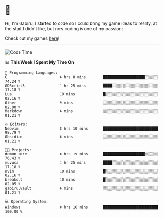 # 🐀

Hi, I'm Gabiru, I started to code so I could bring my game ideas to reality, at the start I didn't like, but now coding is one of my passions.

Check out my games [here](https://gabiru.art/projetos/)!

---

<!--START_SECTION:waka-->
![Code Time](http://img.shields.io/badge/Code%20Time-429%20hrs%208%20mins-blue)

📊 **This Week I Spent My Time On** 

```text
💬 Programming Languages: 
C                        6 hrs 8 mins        ███████████████████░░░░░░   74.24 % 
GDScript3                1 hr 25 mins        ████░░░░░░░░░░░░░░░░░░░░░   17.18 % 
Lua                      10 mins             █░░░░░░░░░░░░░░░░░░░░░░░░   02.16 % 
Other                    9 mins              ░░░░░░░░░░░░░░░░░░░░░░░░░   02.00 % 
Markdown                 6 mins              ░░░░░░░░░░░░░░░░░░░░░░░░░   01.21 % 

🔥 Editors: 
Neovim                   8 hrs 10 mins       █████████████████████████   98.79 % 
Obsidian                 6 mins              ░░░░░░░░░░░░░░░░░░░░░░░░░   01.21 % 

🐱‍💻 Projects: 
demon-core               6 hrs 19 mins       ███████████████████░░░░░░   76.43 % 
muvuca                   1 hr 25 mins        ████░░░░░░░░░░░░░░░░░░░░░   17.18 % 
nvim                     10 mins             █░░░░░░░░░░░░░░░░░░░░░░░░   02.16 % 
breakout                 10 mins             █░░░░░░░░░░░░░░░░░░░░░░░░   02.05 % 
gabiru.vault             6 mins              ░░░░░░░░░░░░░░░░░░░░░░░░░   01.21 % 

💻 Operating System: 
Windows                  8 hrs 16 mins       █████████████████████████   100.00 % 
```


<!--END_SECTION:waka-->
